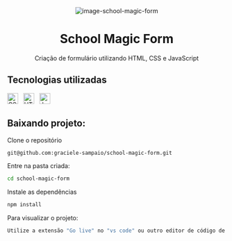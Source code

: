 <div align="center">
  <img alt="image-school-magic-form" src="https://i.imgur.com/eI8jcMT.png"/>
</div>
<h1 align="center">School Magic Form</h1>

<p align="center">
Criação de formulário utilizando HTML, CSS e JavaScript</p>


## Tecnologias utilizadas
[<img src="https://img.shields.io/badge/CSS3-1572B6?style=for-the-badge&logo=css3&logoColor=white" alt="CSS3" title="CSS3" height="25" />](https://developer.mozilla.org/en-US/docs/Web/CSS)
&nbsp;
[<img src="https://img.shields.io/badge/HTML5-E34F26?style=for-the-badge&logo=html5&logoColor=white" alt="HTML5" title="HTML5" height="25" />](https://developer.mozilla.org/en-US/docs/Glossary/HTML5)
&nbsp;
[<img src="https://img.shields.io/badge/JavaScript-323330?style=for-the-badge&logo=javascript&logoColor=F7DF1E" alt="JavaScript" title="JavaScript" height="25" />](https://developer.mozilla.org/pt-BR/docs/Web/JavaScript)
&nbsp;

## Baixando projeto:

Clone o repositório 
```bash
git@github.com:graciele-sampaio/school-magic-form.git
```

Entre na pasta criada:
```bash
cd school-magic-form
```

Instale as dependências
```bash
npm install
```

Para visualizar o projeto:
```bash
Utilize a extensão "Go live" no "vs code" ou outro editor de código de sua preferência
```


